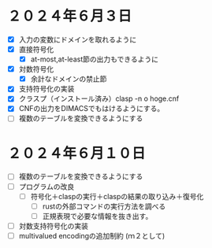# ２０２４年６月３日
- [x]  入力の変数にドメインを取れるように
- [x]  直接符号化
    - [x]  at-most,at-least節の出力もできるように
- [x]  対数符号化
    - [x]  余計なドメインの禁止節
- [x]  支持符号化の実装
- [x]  クラスプ（インストール済み）clasp -n o hoge.cnf
- [x]  CNFの出力をDIMACSでもはけるようにする。
- [ ]  複数のテーブルを変換できるようにする

# ２０２４年６月１０日
- [ ]  複数のテーブルを変換できるようにする
- [ ] プログラムの改良
    - [ ] 符号化＋claspの実行＋claspの結果の取り込み＋復号化
      - [ ] rustの外部コマンドの実行方法を調べる
      - [ ] 正規表現で必要な情報を抜き出す。
- [ ] 対数支持符号化の実装
- [ ] multivalued encodingの追加制約 (ｍ２として)

